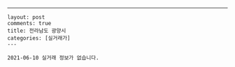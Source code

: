 ---
    layout: post
    comments: true
    title: 전라남도 광양시
    categories: [실거래가]
    ---

    2021-06-10 실거래 정보가 없습니다.

    